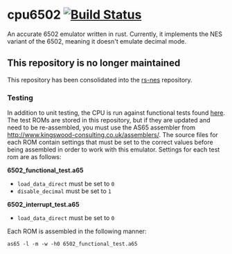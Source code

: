 # cpu6502 [![Build Status](https://travis-ci.org/bgourlie/cpu6502.svg?branch=master)](https://travis-ci.org/bgourlie/cpu6502)

An accurate 6502 emulator written in rust. Currently, it implements the NES variant of the 6502, meaning it doesn't 
emulate decimal mode.

## This repository is no longer maintained

This repository has been consolidated into the [rs-nes](https://github.com/bgourlie/rs-nes) repository.

### Testing

In addition to unit testing, the CPU is run against functional tests found
[here](https://github.com/Klaus2m5/6502_65C02_functional_tests). The test ROMs are stored in this repository, but if
they are updated and need to be re-assembled, you must use the AS65 assembler from
http://www.kingswood-consulting.co.uk/assemblers/. The source files for each ROM contain settings that must be set to
the correct values before being assembled in order to work with this emulator. Settings for each test rom are as
follows:

**6502_functional_test.a65**
- `load_data_direct` must be set to `0`
- `disable_decimal` must be set to `1`

**6502_interrupt_test.a65**
- `load_data_direct` must be set to `0`

Each ROM is assembled in the following manner:

    as65 -l -m -w -h0 6502_functional_test.a65
